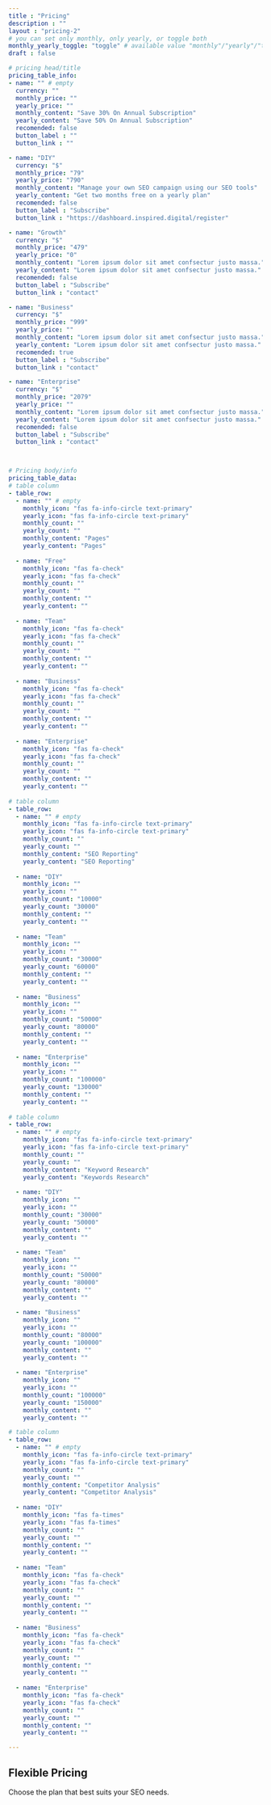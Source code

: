 ```yaml
---
title : "Pricing"
description : ""
layout : "pricing-2"
# you can set only monthly, only yearly, or toggle both
monthly_yearly_toggle: "toggle" # available value "monthly"/"yearly"/"toggle"
draft : false

# pricing head/title
pricing_table_info:
- name: "" # empty
  currency: ""
  monthly_price: ""
  yearly_price: ""
  monthly_content: "Save 30% On Annual Subscription"
  yearly_content: "Save 50% On Annual Subscription"
  recomended: false
  button_label : ""
  button_link : ""

- name: "DIY"
  currency: "$"
  monthly_price: "79"
  yearly_price: "790"
  monthly_content: "Manage your own SEO campaign using our SEO tools"
  yearly_content: "Get two months free on a yearly plan"
  recomended: false
  button_label : "Subscribe"
  button_link : "https://dashboard.inspired.digital/register"

- name: "Growth"
  currency: "$"
  monthly_price: "479"
  yearly_price: "0"
  monthly_content: "Lorem ipsum dolor sit amet confsectur justo massa."
  yearly_content: "Lorem ipsum dolor sit amet confsectur justo massa."
  recomended: false
  button_label : "Subscribe"
  button_link : "contact"

- name: "Business"
  currency: "$"
  monthly_price: "999"
  yearly_price: ""
  monthly_content: "Lorem ipsum dolor sit amet confsectur justo massa."
  yearly_content: "Lorem ipsum dolor sit amet confsectur justo massa."
  recomended: true
  button_label : "Subscribe"
  button_link : "contact"

- name: "Enterprise"
  currency: "$"
  monthly_price: "2079"
  yearly_price: ""
  monthly_content: "Lorem ipsum dolor sit amet confsectur justo massa."
  yearly_content: "Lorem ipsum dolor sit amet confsectur justo massa."
  recomended: false
  button_label : "Subscribe"
  button_link : "contact"



# Pricing body/info
pricing_table_data:
# table column
- table_row:
  - name: "" # empty
    monthly_icon: "fas fa-info-circle text-primary"
    yearly_icon: "fas fa-info-circle text-primary"
    monthly_count: ""
    yearly_count: ""
    monthly_content: "Pages"
    yearly_content: "Pages"
    
  - name: "Free"
    monthly_icon: "fas fa-check"
    yearly_icon: "fas fa-check"
    monthly_count: ""
    yearly_count: ""
    monthly_content: ""
    yearly_content: ""
    
  - name: "Team"
    monthly_icon: "fas fa-check"
    yearly_icon: "fas fa-check"
    monthly_count: ""
    yearly_count: ""
    monthly_content: ""
    yearly_content: ""
    
  - name: "Business"
    monthly_icon: "fas fa-check"
    yearly_icon: "fas fa-check"
    monthly_count: ""
    yearly_count: ""
    monthly_content: ""
    yearly_content: ""
    
  - name: "Enterprise"
    monthly_icon: "fas fa-check"
    yearly_icon: "fas fa-check"
    monthly_count: ""
    yearly_count: ""
    monthly_content: ""
    yearly_content: ""
    
# table column
- table_row:
  - name: "" # empty
    monthly_icon: "fas fa-info-circle text-primary"
    yearly_icon: "fas fa-info-circle text-primary"
    monthly_count: ""
    yearly_count: ""
    monthly_content: "SEO Reporting"
    yearly_content: "SEO Reporting"
    
  - name: "DIY"
    monthly_icon: ""
    yearly_icon: ""
    monthly_count: "10000"
    yearly_count: "30000"
    monthly_content: ""
    yearly_content: ""
    
  - name: "Team"
    monthly_icon: ""
    yearly_icon: ""
    monthly_count: "30000"
    yearly_count: "60000"
    monthly_content: ""
    yearly_content: ""
    
  - name: "Business"
    monthly_icon: ""
    yearly_icon: ""
    monthly_count: "50000"
    yearly_count: "80000"
    monthly_content: ""
    yearly_content: ""
    
  - name: "Enterprise"
    monthly_icon: ""
    yearly_icon: ""
    monthly_count: "100000"
    yearly_count: "130000"
    monthly_content: ""
    yearly_content: ""
    
# table column
- table_row:
  - name: "" # empty
    monthly_icon: "fas fa-info-circle text-primary"
    yearly_icon: "fas fa-info-circle text-primary"
    monthly_count: ""
    yearly_count: ""
    monthly_content: "Keyword Research"
    yearly_content: "Keywords Research"
    
  - name: "DIY"
    monthly_icon: ""
    yearly_icon: ""
    monthly_count: "30000"
    yearly_count: "50000"
    monthly_content: ""
    yearly_content: ""
    
  - name: "Team"
    monthly_icon: ""
    yearly_icon: ""
    monthly_count: "50000"
    yearly_count: "80000"
    monthly_content: ""
    yearly_content: ""
    
  - name: "Business"
    monthly_icon: ""
    yearly_icon: ""
    monthly_count: "80000"
    yearly_count: "100000"
    monthly_content: ""
    yearly_content: ""
    
  - name: "Enterprise"
    monthly_icon: ""
    yearly_icon: ""
    monthly_count: "100000"
    yearly_count: "150000"
    monthly_content: ""
    yearly_content: ""

# table column
- table_row:
  - name: "" # empty
    monthly_icon: "fas fa-info-circle text-primary"
    yearly_icon: "fas fa-info-circle text-primary"
    monthly_count: ""
    yearly_count: ""
    monthly_content: "Competitor Analysis"
    yearly_content: "Competitor Analysis"
    
  - name: "DIY"
    monthly_icon: "fas fa-times"
    yearly_icon: "fas fa-times"
    monthly_count: ""
    yearly_count: ""
    monthly_content: ""
    yearly_content: ""
    
  - name: "Team"
    monthly_icon: "fas fa-check"
    yearly_icon: "fas fa-check"
    monthly_count: ""
    yearly_count: ""
    monthly_content: ""
    yearly_content: ""
    
  - name: "Business"
    monthly_icon: "fas fa-check"
    yearly_icon: "fas fa-check"
    monthly_count: ""
    yearly_count: ""
    monthly_content: ""
    yearly_content: ""
    
  - name: "Enterprise"
    monthly_icon: "fas fa-check"
    yearly_icon: "fas fa-check"
    monthly_count: ""
    yearly_count: ""
    monthly_content: ""
    yearly_content: ""

---
```


## Flexible **Pricing**

Choose the plan that best suits your SEO needs.